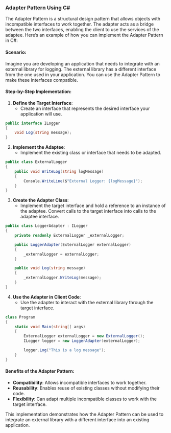 ### **Adapter Pattern Using C#**

The Adapter Pattern is a structural design pattern that allows objects with incompatible interfaces to work together. The adapter acts as a bridge between the two interfaces, enabling the client to use the services of the adaptee. Here’s an example of how you can implement the Adapter Pattern in C#:

#### **Scenario**:
Imagine you are developing an application that needs to integrate with an external library for logging. The external library has a different interface from the one used in your application. You can use the Adapter Pattern to make these interfaces compatible.

#### **Step-by-Step Implementation**:

1. **Define the Target Interface**:
   - Create an interface that represents the desired interface your application will use.

```csharp
public interface ILogger
{
    void Log(string message);
}
```

2. **Implement the Adaptee**:
   - Implement the existing class or interface that needs to be adapted.

```csharp
public class ExternalLogger
{
    public void WriteLog(string logMessage)
    {
        Console.WriteLine($"External Logger: {logMessage}");
    }
}
```

3. **Create the Adapter Class**:
   - Implement the target interface and hold a reference to an instance of the adaptee. Convert calls to the target interface into calls to the adaptee interface.

```csharp
public class LoggerAdapter : ILogger
{
    private readonly ExternalLogger _externalLogger;

    public LoggerAdapter(ExternalLogger externalLogger)
    {
        _externalLogger = externalLogger;
    }

    public void Log(string message)
    {
        _externalLogger.WriteLog(message);
    }
}
```

4. **Use the Adapter in Client Code**:
   - Use the adapter to interact with the external library through the target interface.

```csharp
class Program
{
    static void Main(string[] args)
    {
        ExternalLogger externalLogger = new ExternalLogger();
        ILogger logger = new LoggerAdapter(externalLogger);

        logger.Log("This is a log message");
    }
}
```

#### **Benefits of the Adapter Pattern**:
- **Compatibility**: Allows incompatible interfaces to work together.
- **Reusability**: Enables reuse of existing classes without modifying their code.
- **Flexibility**: Can adapt multiple incompatible classes to work with the target interface.

This implementation demonstrates how the Adapter Pattern can be used to integrate an external library with a different interface into an existing application.